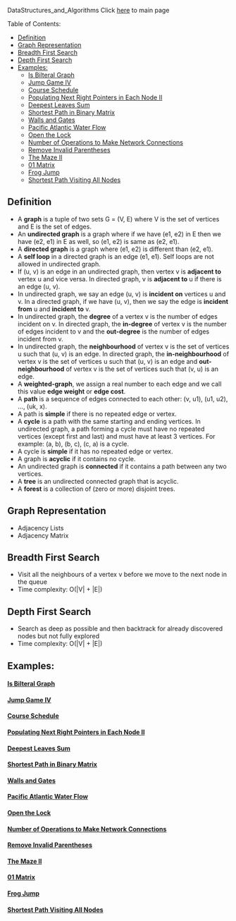 DataStructures_and_Algorithms
Click [here](../README.md) to main page

Table of Contents:
- [Definition](#definition)
- [Graph Representation](#graph-representation)
- [Breadth First Search](#breadth-first-search)
- [Depth First Search](#depth-first-search)
- [Examples:](#examples)
    - [Is Bilteral Graph](#is-bilteral-graph)
    - [Jump Game IV](#jump-game-iv)
    - [Course Schedule](#course-schedule)
    - [Populating Next Right Pointers in Each Node II](#populating-next-right-pointers-in-each-node-ii)
    - [Deepest Leaves Sum](#deepest-leaves-sum)
    - [Shortest Path in Binary Matrix](#shortest-path-in-binary-matrix)
    - [Walls and Gates](#walls-and-gates)
    - [Pacific Atlantic Water Flow](#pacific-atlantic-water-flow)
    - [Open the Lock](#open-the-lock)
    - [Number of Operations to Make Network Connections](#number-of-operations-to-make-network-connections)
    - [Remove Invalid Parentheses](#remove-invalid-parentheses)
    - [The Maze II](#the-maze-ii)
    - [01 Matrix](#01-matrix)
    - [Frog Jump](#frog-jump)
    - [Shortest Path Visiting All Nodes](#shortest-path-visiting-all-nodes)

## Definition
- A **graph** is a tuple of two sets G = (V, E) where V is the set of vertices and E is the set of edges.
- An **undirected graph** is a graph where if we have (e1, e2) in E then we have (e2, e1) in E as well, so (e1, e2) is same as (e2, e1).
- A **directed graph** is a graph where (e1, e2) is different than (e2, e1).
- A **self loop** in a directed graph is an edge (e1, e1). Self loops are not allowed in undirected graph.
- If (u, v) is an edge in an undirected graph, then vertex v is **adjacent to** vertex u and vice versa. In directed graph, v is **adjacent to** u if there is an edge (u, v).
- In undirected graph, we say an edge (u, v) is **incident on** vertices u and v. In a directed graph, if we have (u, v), then we say the edge is **incident from** u and **incident to** v.
- In undirected graph, the **degree** of a vertex v is the number of edges incident on v. In directed graph, the **in-degree** of vertex v is the number of edges incident to v and the **out-degree** is the number of edges incident from v.
- In undirected graph, the **neighbourhood** of vertex v is the set of vertices u such that (u, v) is an edge. In directed graph, the **in-neighbourhood** of vertex v is the set of vertices u such that (u, v) is an edge and **out-neighbourhood** of vertex v is the set of vertices such that (v, u) is an edge.
- A **weighted-graph**, we assign a real number to each edge and we call this value **edge weight** or **edge cost**. 
- A **path** is a sequence of edges connected to each other: (v, u1), (u1, u2), ..., (uk, x).
- A path is **simple** if there is no repeated edge or vertex.
- A **cycle** is a path with the same starting and ending vertices. In undirected graph, a path forming a cycle must have no repeated vertices (except first and last) and must have at least 3 vertices. For example: (a, b), (b, c), (c, a) is a cycle.
- A cycle is **simple** if it has no repeated edge or vertex.
- A graph is **acyclic** if it contains no cycle.
- An undirected graph is **connected** if it contains a path between any two vertices.
- A **tree** is an undirected connected graph that is acyclic.
- A **forest** is a collection of (zero or more) disjoint trees.

## Graph Representation
- Adjacency Lists
- Adjacency Matrix

## Breadth First Search
- Visit all the neighbours of a vertex v before we move to the next node in the queue
- Time complexity: O(|V| + |E|)

## Depth First Search
- Search as deep as possible and then backtrack for already discovered nodes but not fully explored
- Time complexity: O(|V| + |E|)

## Examples:
#### [Is Bilteral Graph](is_bilateral/description.md)
#### [Jump Game IV](jump_game_IV/description.md)
#### [Course Schedule](course_schedule/description.md)
#### [Populating Next Right Pointers in Each Node II](populating_next_right_pointers_in_each_node_II/description.md)
#### [Deepest Leaves Sum](deepest_leaves_sum/description.md)
#### [Shortest Path in Binary Matrix](shortest_path_in_binary_matrix/description.md)
#### [Walls and Gates](walls_and_gates/description.md)
#### [Pacific Atlantic Water Flow](pacific_atlantic_water_flow/description.md)
#### [Open the Lock](open_the_lock/description.md)
#### [Number of Operations to Make Network Connections](number_of_operations_to_make_network_connected/description.md)
#### [Remove Invalid Parentheses](remove_invalid_parentheses/description.md)
#### [The Maze II](the_maze_II/description.md)
#### [01 Matrix](./01_matrix/description.md)
#### [Frog Jump](./frog_jump/description.md)
#### [Shortest Path Visiting All Nodes](./shortest_path_visiting_all_nodes/description.md)